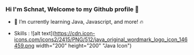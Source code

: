 ### Hi I'm Schnat, Welcome to my Github profile 👋
* 🌱 I’m currently learning Java, Javascript, and more! 🔥

* Skills :
  ![alt text](https://cdn.icon-icons.com/icons2/2415/PNG/512/java_original_wordmark_logo_icon_146459.png width="200" height="200" "Java Icon")



<!--
**pschnatt/pschnatt** is a ✨ _special_ ✨ repository because its `README.md` (this file) appears on your GitHub profile.

Here are some ideas to get you started:

- 🔭 I’m currently working on ...
- 🌱 I’m currently learning ...
- 👯 I’m looking to collaborate on ...
- 🤔 I’m looking for help with ...
- 💬 Ask me about ...
- 📫 How to reach me: ...
- 😄 Pronouns: ...
- ⚡ Fun fact: ...
-->
